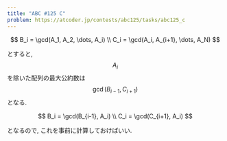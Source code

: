 ```yaml
---
title: "ABC #125 C"
problem: https://atcoder.jp/contests/abc125/tasks/abc125_c
---
```

$$
B_i = \gcd(A_1, A_2, \dots, A_i) \\
C_i = \gcd(A_i, A_{i+1}, \dots, A_N)
$$

とすると, $$ A_i $$ を除いた配列の最大公約数は $$ \gcd(B_{i-1}, C_{i+1}) $$ となる.

$$
B_i = \gcd(B_{i-1}, A_i) \\
C_i = \gcd(C_{i+1}, A_i)
$$

となるので, これを事前に計算しておけばいい.
